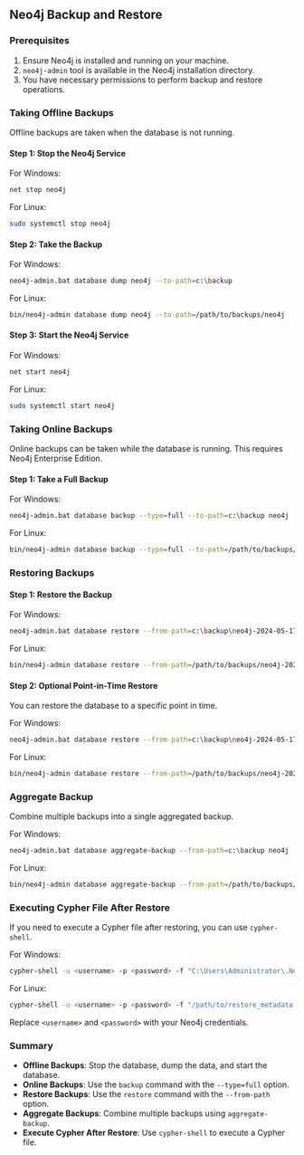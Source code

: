 ## Neo4j Backup and Restore 

### Prerequisites

1. Ensure Neo4j is installed and running on your machine.
2. `neo4j-admin` tool is available in the Neo4j installation directory.
3. You have necessary permissions to perform backup and restore operations.

### Taking Offline Backups

Offline backups are taken when the database is not running.

#### Step 1: Stop the Neo4j Service

For Windows:
```sh
net stop neo4j
```

For Linux:
```sh
sudo systemctl stop neo4j
```

#### Step 2: Take the Backup

For Windows:
```sh
neo4j-admin.bat database dump neo4j --to-path=c:\backup
```

For Linux:
```sh
bin/neo4j-admin database dump neo4j --to-path=/path/to/backups/neo4j
```

#### Step 3: Start the Neo4j Service

For Windows:
```sh
net start neo4j
```

For Linux:
```sh
sudo systemctl start neo4j
```

### Taking Online Backups

Online backups can be taken while the database is running. This requires Neo4j Enterprise Edition.

#### Step 1: Take a Full Backup

For Windows:
```sh
neo4j-admin.bat database backup --type=full --to-path=c:\backup neo4j
```

For Linux:
```sh
bin/neo4j-admin database backup --type=full --to-path=/path/to/backups/neo4j neo4j
```

### Restoring Backups

#### Step 1: Restore the Backup

For Windows:
```sh
neo4j-admin.bat database restore --from-path=c:\backup\neo4j-2024-05-17T03-23-19.backup neo4jbackup
```

For Linux:
```sh
bin/neo4j-admin database restore --from-path=/path/to/backups/neo4j-2024-05-17T03-23-19.backup neo4jbackup
```

#### Step 2: Optional Point-in-Time Restore

You can restore the database to a specific point in time.

For Windows:
```sh
neo4j-admin.bat database restore --from-path=c:\backup\neo4j-2024-05-17T03-23-19.backup --restore-until="2024-05-17 03:25:25" neo4jbackup2
```

For Linux:
```sh
bin/neo4j-admin database restore --from-path=/path/to/backups/neo4j-2024-05-17T03-23-19.backup --restore-until="2024-05-17T03:25:25" neo4jbackup2
```

### Aggregate Backup

Combine multiple backups into a single aggregated backup.

For Windows:
```sh
neo4j-admin.bat database aggregate-backup --from-path=c:\backup neo4j
```

For Linux:
```sh
bin/neo4j-admin database aggregate-backup --from-path=/path/to/backups/neo4j neo4j
```

### Executing Cypher File After Restore

If you need to execute a Cypher file after restoring, you can use `cypher-shell`.

For Windows:
```sh
cypher-shell -u <username> -p <password> -f "C:\Users\Administrator\.Neo4jDesktop\relate-data\dbmss\dbms-7772a15a-ae0b-4176-9355-1b49cd3881a1\data\scripts\neo4jbackup2\restore_metadata.cypher"
```

For Linux:
```sh
cypher-shell -u <username> -p <password> -f "/path/to/restore_metadata.cypher"
```

Replace `<username>` and `<password>` with your Neo4j credentials.

### Summary

- **Offline Backups**: Stop the database, dump the data, and start the database.
- **Online Backups**: Use the `backup` command with the `--type=full` option.
- **Restore Backups**: Use the `restore` command with the `--from-path` option.
- **Aggregate Backups**: Combine multiple backups using `aggregate-backup`.
- **Execute Cypher After Restore**: Use `cypher-shell` to execute a Cypher file.
